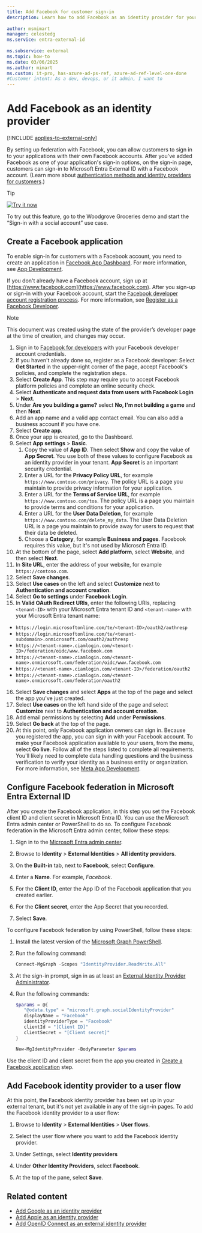 ```yaml
---
title: Add Facebook for customer sign-in
description: Learn how to add Facebook as an identity provider for your external tenant.
 
author: msmimart
manager: celestedg
ms.service: entra-external-id
 
ms.subservice: external
ms.topic: how-to
ms.date: 03/06/2025
ms.author: mimart
ms.custom: it-pro, has-azure-ad-ps-ref, azure-ad-ref-level-one-done
#Customer intent: As a dev, devops, or it admin, I want to
---
```


# Add Facebook as an identity provider

[!INCLUDE [applies-to-external-only](../includes/applies-to-external-only.md)]

By setting up federation with Facebook, you can allow customers to sign in to your applications with their own Facebook accounts. After you've added Facebook as one of your application's sign-in options, on the sign-in page, customers can sign-in to Microsoft Entra External ID with a Facebook account. (Learn more about [authentication methods and identity providers for customers](/entra/external-id/customers/concept-authentication-methods-customers).)

> [!TIP]
> [![Try it now](./media/common/try-it-now.png)](https://woodgrovedemo.com/#usecase=Social)
> 
> To try out this feature, go to the Woodgrove Groceries demo and start the “Sign-in with a social account” use case.

## Create a Facebook application

To enable sign-in for customers with a Facebook account, you need to create an application in [Facebook App Dashboard](https://developers.facebook.com/). For more information, see [App Development](https://developers.facebook.com/docs/development).

If you don't already have a Facebook account, sign up at [https://www.facebook.com](https://www.facebook.com). After you sign-up or sign-in with your Facebook account, start the [Facebook developer account registration process](https://developers.facebook.com/async/registration). For more information, see [Register as a Facebook Developer](https://developers.facebook.com/docs/development/register).

> [!NOTE]
> This document was created using the state of the provider’s developer page at the time of creation, and changes may occur.

1. Sign in to [Facebook for developers](https://developers.facebook.com/apps) with your Facebook developer account credentials.
1. If you haven't already done so, register as a Facebook developer: Select **Get Started** in the upper-right corner of the page, accept Facebook's policies, and complete the registration steps.
1. Select **Create App**. This step may require you to accept Facebook platform policies and complete an online security check.
1. Select **Authenticate and request data from users with Facebook Login** > **Next**.
1. Under **Are you building a game?** select **No, I'm not building a game** and then **Next**.
1. Add an app name and a valid app contact email. You can also add a business account if you have one.
1. Select **Create app**.
1. Once your app is created, go to the Dashboard.
1. Select **App settings** > **Basic**.
    1. Copy the value of **App ID**. Then select **Show** and copy the value of **App Secret**. You use both of these values to configure Facebook as an identity provider in your tenant. **App Secret** is an important security credential.
    1. Enter a URL for the **Privacy Policy URL**, for example `https://www.contoso.com/privacy`. The policy URL is a page you maintain to provide privacy information for your application.
    1. Enter a URL for the **Terms of Service URL**, for example `https://www.contoso.com/tos`. The policy URL is a page you maintain to provide terms and conditions for your application.
    1. Enter a URL for the **User Data Deletion**, for example `https://www.contoso.com/delete_my_data`. The User Data Deletion URL is a page you maintain to provide away for users to request that their data be deleted.
    1. Choose a **Category**, for example **Business and pages**. Facebook requires this value, but it's not used by Microsoft Entra ID.
1. At the bottom of the page, select **Add platform**, select **Website**, and then select **Next**.
1. In **Site URL**, enter the address of your website, for example `https://contoso.com`. 
1. Select **Save changes**. 
1. Select **Use cases** on the left and select **Customize** next to **Authentication and account creation**.
1. Select **Go to settings** under **Facebook Login**.
1.  In **Valid OAuth Redirect URIs**, enter the following URIs, replacing `<tenant-ID>` with your Microsoft Entra tenant ID and `<tenant-name>` with your Microsoft Entra tenant name:

- `https://login.microsoftonline.com/te/<tenant-ID>/oauth2/authresp`
- `https://login.microsoftonline.com/te/<tenant-subdomain>.onmicrosoft.com/oauth2/authresp`
- `https://<tenant-name>.ciamlogin.com/<tenant-ID>/federation/oidc/www.facebook.com`
- `https://<tenant-name>.ciamlogin.com/<tenant-name>.onmicrosoft.com/federation/oidc/www.facebook.com`
- `https://<tenant-name>.ciamlogin.com/<tenant-ID>/federation/oauth2`
- `https://<tenant-name>.ciamlogin.com/<tenant-name>.onmicrosoft.com/federation/oauth2`

16. Select **Save changes** and select **Apps** at the top of the page and select the app you've just created.
17. Select **Use cases** on the left hand side of the page and select **Customize** next to **Authentication and account creation**.
18. Add email permissions by selecting **Add** under **Permissions**.
19. Select **Go back** at the top of the page.
20. At this point, only Facebook application owners can sign in. Because you registered the app, you can sign in with your Facebook account. To make your Facebook application available to your users, from the menu, select **Go live**. Follow all of the steps listed to complete all requirements. You'll likely need to complete data handling questions and the business verification to verify your identity as a business entity or organization. For more information, see [Meta App Development](https://developers.facebook.com/docs/development/release).

## Configure Facebook federation in Microsoft Entra External ID

After you create the Facebook application, in this step you set the Facebook client ID and client secret in Microsoft Entra ID. You can use the Microsoft Entra admin center or PowerShell to do so. To configure Facebook federation in the Microsoft Entra admin center, follow these steps:

1. Sign in to the [Microsoft Entra admin center](https://entra.microsoft.com).
1. Browse to **Identity** > **External Identities** > **All identity providers**.
2. On the **Built-in** tab, next to **Facebook**, select **Configure**.

   <!-- ![Screenshot that shows how to add Facebook identity provider in Microsoft Entra ID.](./media/sign-in-with-facebook/configure-facebook-idp.png)-->

1. Enter a **Name**. For example, *Facebook*.
1. For the **Client ID**, enter the App ID of the Facebook application that you created earlier.
1. For the **Client secret**, enter the App Secret that you recorded.
1. Select **Save**.

To configure Facebook federation by using PowerShell, follow these steps:

1. Install the latest version of the [Microsoft Graph PowerShell](/powershell/microsoftgraph/installation).
1. Run the following command:

   ```powershell
   Connect-MgGraph -Scopes "IdentityProvider.ReadWrite.All"
   ```

1. At the sign-in prompt, sign in as at least an [External Identity Provider Administrator](~/identity/role-based-access-control/permissions-reference.md#external-identity-provider-administrator). 
1. Run the following commands:

   ```powershell
   $params = @{
      "@odata.type" = "microsoft.graph.socialIdentityProvider"
      displayName = "Facebook"
      identityProviderType = "Facebook"
      clientId = "[Client ID]"
      clientSecret = "[Client secret]"
   }

   New-MgIdentityProvider -BodyParameter $params
   ```
    
Use the client ID and client secret from the app you created in [Create a Facebook application](#create-a-facebook-application) step.

## Add Facebook identity provider to a user flow

At this point, the Facebook identity provider has been set up in your external tenant, but it's not yet available in any of the sign-in pages. To add the Facebook identity provider to a user flow:

1. Browse to **Identity** > **External Identities** > **User flows**.
1. Select the user flow where you want to add the Facebook identity provider.
1. Under Settings, select **Identity providers**
1. Under **Other Identity Providers**, select **Facebook**.

   <!-- ![Screenshot that shows how to add Facebook identity provider a user flow.](./media/sign-in-with-facebook/add-facebook-to-user-flow.png)-->

1. At the top of the pane, select **Save**.

## Related content

- [Add Google as an identity provider](how-to-google-federation-customers.md)
- [Add Apple as an identity provider](how-to-apple-federation-customers.md)
- [Add OpenID Connect as an external identity provider](how-to-custom-oidc-federation-customers.md)
